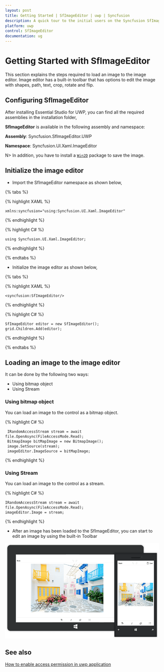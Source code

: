 ```yaml
---
layout: post
title: Getting Started | SfImageEditor | uwp | Syncfusion
description: A quick tour to the initial users on the Syncfusion SfImageEditor control for UWP Platform and explains how to load the image to the control in different ways.
platform: uwp
control: SfImageEditor
documentation: ug
---
```

# Getting Started with SfImageEditor

This section explains the steps required to load an image to the image editor. Image editor has a built-in toolbar that has options to edit the image with shapes, path, text, crop, rotate and flip.

## Configuring SfImageEditor

After installing Essential Studio for UWP, you can find all the required assemblies in the installation folder,

**SfImageEditor** is available in the following assembly and namespace:

**Assembly**: Syncfusion.SfImageEditor.UWP

**Namespace**: Syncfusion.UI.Xaml.ImageEditor

N> In addition, you have to install a [`Win2D`](https://www.nuget.org/packages/Win2D.uwp) package to save the image.

## Initialize the image editor

* Import the SfImageEditor namespace as shown below,

{% tabs %}

{% highlight XAML %}

    xmlns:syncfusion="using:Syncfusion.UI.Xaml.ImageEditor"
    
{% endhighlight %}

{% highlight C# %}

    using Syncfusion.UI.Xaml.ImageEditor;
    
{% endhighlight %}

{% endtabs %}

* Initialize the image editor as shown below,

{% tabs %}

{% highlight XAML %}

    <syncfusion:SfImageEditor/>
    
{% endhighlight %}

{% highlight C# %}

    SfImageEditor editor = new SfImageEditor();
    grid.Children.Add(editor);
    
{% endhighlight %}

{% endtabs %}

## Loading an image to the image editor

It can be done by the following two ways:

* Using bitmap object
* Using Stream

### Using bitmap object

You can load an image to the control as a bitmap object.

{% highlight C# %}

     IRandomAccessStream stream = await file.OpenAsync(FileAccessMode.Read);
     BitmapImage bitMapImage = new BitmapImage();
     image.SetSource(stream);
     imageEditor.ImageSource = bitMapImage;
    
{% endhighlight %}

### Using Stream

You can load an image to the control as a stream.

{% highlight C# %}

    IRandomAccessStream stream = await file.OpenAsync(FileAccessMode.Read);
    imageEditor.Image = stream;

{% endhighlight %}

* After an image has been loaded to the SfImageEditor, you can start to edit an image by using the built-in Toolbar

![Output image of the SfImageEditor getting started](getting-started_images/LoadedImage.png)

## See also

[How to enable access permission in uwp application](https://www.syncfusion.com/kb/8924/how-to-enable-access-permission-in-uwp-application)